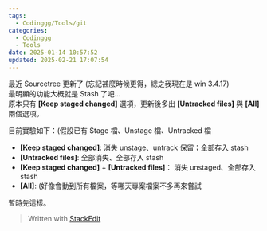 ```yaml
---
tags:
  - Codinggg/Tools/git
categories:
  - Codinggg
  - Tools
date: 2025-01-14 10:57:52
updated: 2025-02-21 17:07:54
---
```

最近 Sourcetree 更新了 (忘記甚麼時候更得，總之我現在是 win 3.4.17)  
最明顯的功能大概就是 Stash 了吧...  
原本只有 **[Keep staged changed]** 選項，更新後多出 **[Untracked files]** 與 **[All]** 兩個選項。

<!-- more -->

目前實驗如下：(假設已有 Stage 檔、Unstage 檔、Untracked 檔
- **[Keep staged changed]**: 消失 unstage、untrack 保留；全部存入 stash
- **[Untracked files]**: 全部消失、全部存入 stash
- **[Keep staged changed]** + **[Untracked files]**： 消失 unstaged、全部存入 stash
- **[All]**: (好像會動到所有檔案，等哪天專案檔案不多再來嘗試

暫時先這樣。

> Written with [StackEdit](https://stackedit.io/)